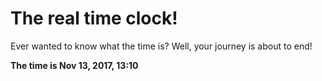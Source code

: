 # The real time clock!

Ever wanted to know what the time is? Well, your journey is about to end!

**The time is Nov 13, 2017, 13:10**